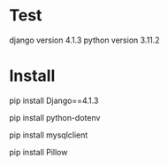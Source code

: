 # Test
django version 4.1.3
python version 3.11.2

# Install
pip install Django==4.1.3

pip install python-dotenv

pip install mysqlclient

pip install Pillow

